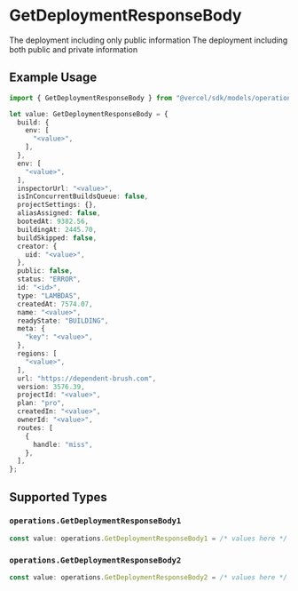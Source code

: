 # GetDeploymentResponseBody

The deployment including only public information
The deployment including both public and private information

## Example Usage

```typescript
import { GetDeploymentResponseBody } from "@vercel/sdk/models/operations/getdeployment.js";

let value: GetDeploymentResponseBody = {
  build: {
    env: [
      "<value>",
    ],
  },
  env: [
    "<value>",
  ],
  inspectorUrl: "<value>",
  isInConcurrentBuildsQueue: false,
  projectSettings: {},
  aliasAssigned: false,
  bootedAt: 9382.56,
  buildingAt: 2445.70,
  buildSkipped: false,
  creator: {
    uid: "<value>",
  },
  public: false,
  status: "ERROR",
  id: "<id>",
  type: "LAMBDAS",
  createdAt: 7574.07,
  name: "<value>",
  readyState: "BUILDING",
  meta: {
    "key": "<value>",
  },
  regions: [
    "<value>",
  ],
  url: "https://dependent-brush.com",
  version: 3576.39,
  projectId: "<value>",
  plan: "pro",
  createdIn: "<value>",
  ownerId: "<value>",
  routes: [
    {
      handle: "miss",
    },
  ],
};
```

## Supported Types

### `operations.GetDeploymentResponseBody1`

```typescript
const value: operations.GetDeploymentResponseBody1 = /* values here */
```

### `operations.GetDeploymentResponseBody2`

```typescript
const value: operations.GetDeploymentResponseBody2 = /* values here */
```

